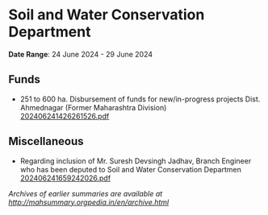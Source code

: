 # Soil and Water Conservation Department

**Date Range**: 24 June 2024 - 29 June 2024


## Funds
- 251 to 600 ha. Disbursement of funds for new/in-progress projects Dist. Ahmednagar (Former Maharashtra Division)\
  [202406241426261526.pdf](https://gr.maharashtra.gov.in/Site/Upload/Government%20Resolutions/English/202406241426261526.pdf)

## Miscellaneous
- Regarding inclusion of Mr. Suresh Devsingh Jadhav, Branch Engineer who has been deputed to Soil and Water Conservation Departmen\
  [202406241659242026.pdf](https://gr.maharashtra.gov.in/Site/Upload/Government%20Resolutions/English/202406241659242026.pdf)


*Archives of earlier summaries are available at http://mahsummary.orgpedia.in/en/archive.html*
